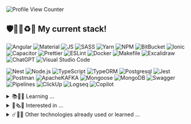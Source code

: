 ![Profile View Counter](https://komarev.com/ghpvc/?username=manubravo)
<!---
# Hi there 👋  I’m @manubravo and I love my profession
--->
## 🛡️🐦‍🔥♻️🐳 My current stack!
![Angular](https://img.shields.io/badge/angular%20-%23DD0031.svg?&style=for-the-badge&logo=angular&logoColor=white)
![Material](https://img.shields.io/badge/Material-007FFF?style=for-the-badge&logo=angular&logoColor=white)
![JS](https://img.shields.io/badge/JavaScript-F7DF1E.svg?style=for-the-badge&logo=JavaScript&logoColor=black)
![SASS](https://img.shields.io/badge/SASS-hotpink.svg?style=for-the-badge&logo=SASS&logoColor=white)
![Yarn](https://img.shields.io/badge/Yarn-2C8EBB.svg?style=for-the-badge&logo=Yarn&logoColor=white)
![NPM](https://img.shields.io/badge/NPM-%23CB3837.svg?style=for-the-badge&logo=npm&logoColor=white)
![BitBucket](https://img.shields.io/badge/bitbucket%20-%230047B3.svg?&style=for-the-badge&logo=bitbucket&logoColor=white)
![Ionic](https://img.shields.io/badge/Ionic-%233880FF.svg?style=for-the-badge&logo=Ionic&logoColor=white)
![Capacitor](https://img.shields.io/static/v1?style=for-the-badge&message=Capacitor&color=FFFFFF&logo=Capacitor&logoColor=119EFF&label=)
![Prettier](https://img.shields.io/badge/Prettier-F7B93E.svg?style=for-the-badge&logo=Prettier&logoColor=black)
![ESLint](https://img.shields.io/badge/ESLint-4B3263?style=for-the-badge&logo=eslint&logoColor=white)
![Docker](https://img.shields.io/badge/docker-%230db7ed.svg?style=for-the-badge&logo=docker&logoColor=white)
![Makefile](https://img.shields.io/badge/Makefile-FFFFFF.svg?style=for-the-badge&logo=AnkerMake&logoColor=orange)
![Excalidraw](https://img.shields.io/badge/Excalidraw-6965DB.svg?style=for-the-badge&logo=Excalidraw&logoColor=white)
![ChatGPT](https://img.shields.io/badge/chatGPT-74aa9c?style=for-the-badge&logo=openai&logoColor=white)
![Visual Studio Code](https://img.shields.io/badge/VS%20Code-0078d7.svg?style=for-the-badge&logo=CodersRank&logoColor=white)

![Nest](https://img.shields.io/badge/nestjs%20-%23E0234E.svg?&style=for-the-badge&logo=nestjs&logoColor=white)
![Node.js](https://img.shields.io/static/v1?style=for-the-badge&message=Node.js&color=339933&logo=Node.js&logoColor=FFFFFF&label=)
![TypeScript](https://img.shields.io/badge/typescript-%23007ACC.svg?style=for-the-badge&logo=typescript&logoColor=white)
![TypeORM](https://img.shields.io/badge/TypeORM-FDF8F6?style=for-the-badge&logo=scala&logoColor=BF4722)
![Postgresql](https://img.shields.io/badge/PostgreSQL-4169E1.svg?style=for-the-badge&logo=PostgreSQL&logoColor=white)
![Jest](https://img.shields.io/badge/-jest-%23C21325?style=for-the-badge&logo=jest&logoColor=white)
![Postman](https://img.shields.io/badge/Postman-FF6C37?style=for-the-badge&logo=postman&logoColor=white)
![ApacheKAFKA](https://img.shields.io/badge/Apache%20Kafka-231F20.svg?style=for-the-badge&logo=Apache-Kafka&logoColor=white)
![Mongoose](https://img.shields.io/badge/Mongoose-880000.svg?style=for-the-badge&logo=Mongoose&logoColor=white)
![MongoDB](https://img.shields.io/badge/MongoDB-white.svg?style=for-the-badge&logo=MongoDB&logoColor=47A248)
![Swagger](https://img.shields.io/badge/Swagger-85EA2D.svg?style=for-the-badge&logo=Swagger&logoColor=black)
![Pipelines](https://img.shields.io/badge/Pipelines-007FFF?style=for-the-badge&logo=Amazon-S3&logoColor=white)
![ClickUp](https://img.shields.io/badge/ClickUp-7B68EE.svg?style=for-the-badge&logo=ClickUp&logoColor=white)
![Logseq](https://img.shields.io/badge/Logseq-85C8C8.svg?style=for-the-badge&logo=Logseq&logoColor=black)
![Copilot](https://img.shields.io/badge/Copilot-FFFFFF.svg?style=for-the-badge&logo=GitHub-Copilot&logoColor=black)

<details>
  <summary>📚📖🤓 Learning ...</summary>
  <br>
  
  ![Kong](https://img.shields.io/badge/Kong-003459.svg?style=for-the-badge&logo=Kong&logoColor=white)
  ![Prometheus](https://img.shields.io/badge/Prometheus-E6522C.svg?style=for-the-badge&logo=Prometheus&logoColor=white)
  ![Grafana](https://img.shields.io/badge/Grafana-black.svg?style=for-the-badge&logo=Grafana&logoColor=orange)
  ![React](https://img.shields.io/badge/React-119EFF.svg?style=for-the-badge&logo=React&logoColor=white)
  ![React Native](https://img.shields.io/static/v1?style=for-the-badge&message=React%20Native&color=FFFFFF&logo=React&logoColor=119EFF&label=)
  
  ![Python](https://img.shields.io/badge/Python-3776AB.svg?style=for-the-badge&logo=Python&logoColor=white)
  ![FastAPI](https://img.shields.io/badge/FastAPI-009688.svg?style=for-the-badge&logo=FastAPI&logoColor=white)
  ![Pypi](https://img.shields.io/badge/PyPI-3775A9.svg?style=for-the-badge&logo=PyPI&logoColor=white)
  ![LangChain](https://img.shields.io/badge/LangChain-1C3C3C.svg?style=for-the-badge&logo=LangChain&logoColor=white)
  ![Ollama](https://img.shields.io/badge/Ollama-white.svg?style=for-the-badge&logo=Ollama&logoColor=black)

</details>

<details>
  <summary>📰🗞️🥸 Interested in ...</summary>
  <br>
  
  ![Docusaurus](https://img.shields.io/badge/Docusaurus-3ECC5F.svg?style=for-the-badge&logo=Docusaurus&logoColor=white)
  ![Figma](https://img.shields.io/badge/Figma-F24E1E.svg?style=for-the-badge&logo=Figma&logoColor=white)
  ![RxJS](https://img.shields.io/badge/rxjs-%23B7178C.svg?style=for-the-badge&logo=reactivex&logoColor=white)
  ![NextJS](https://img.shields.io/badge/Next.js-000000.svg?style=for-the-badge&logo=nextdotjs&logoColor=white)
  ![PixiJS](https://img.shields.io/badge/PIXI.js-FF0066.svg?style=for-the-badge&logo=Picsart&logoColor=white)
  ![ThreeJS](https://img.shields.io/badge/Three.js-FFFFFF.svg?style=for-the-badge&logo=threedotjs&logoColor=black)
  ![Electron](https://img.shields.io/badge/Electron-47848F.svg?style=for-the-badge&logo=Electron&logoColor=white)
  ![Blender](https://img.shields.io/badge/Blender-E87D0D.svg?style=for-the-badge&logo=Blender&logoColor=black)
  ![Unity](https://img.shields.io/badge/Unity-000000.svg?style=for-the-badge&logo=Unity&logoColor=white)
  ![ArgoCD](https://img.shields.io/badge/Argo%20CD-FFFFFF.svg?style=for-the-badge&logo=Argo&logoColor=orange)
  ![Kubernetes](https://img.shields.io/badge/Kubernetes-326CE5.svg?style=for-the-badge&logo=Kubernetes&logoColor=white)
  ![Reflex](https://img.shields.io/badge/Reflex-7B68EE.svg?style=for-the-badge&logo=Rust&logoColor=white)
  ![Swift](https://img.shields.io/badge/Swift-F05138.svg?style=for-the-badge&logo=Swift&logoColor=white)

</details>

<details>
  <summary>☄️📜🦖 Other technologies already used or learned ...</summary>
  <br>
  
  ![HTML5](https://img.shields.io/badge/html5-%23E34F26.svg?style=for-the-badge&logo=html5&logoColor=white)
  ![CSS3](https://img.shields.io/badge/css3-%231572B6.svg?style=for-the-badge&logo=css3&logoColor=white)
  ![Bootstrap](https://img.shields.io/badge/bootstrap%20-%23563D7C.svg?&style=for-the-badge&logo=bootstrap&logoColor=white)
  ![jQuery](https://img.shields.io/badge/jquery-%230769AD.svg?style=for-the-badge&logo=jquery&logoColor=white)
  ![PHP](https://img.shields.io/badge/PHP-777BB4.svg?style=for-the-badge&logo=PHP&logoColor=white)
  ![PHPMyAdmin](https://img.shields.io/badge/phpMyAdmin-white.svg?style=for-the-badge&logo=phpMyAdmin&logoColor=6C78AF)
  ![Laravel](https://img.shields.io/badge/Laravel-FF2D20.svg?style=for-the-badge&logo=Laravel&logoColor=white)
  ![Eloquent](https://img.shields.io/badge/Eloquent%20ORM-white.svg?style=for-the-badge&logo=Laravel&logoColor=FF2D20)
  ![Composer](https://img.shields.io/badge/Composer-885630.svg?style=for-the-badge&logo=Composer&logoColor=white)
  ![MailTrap](https://img.shields.io/badge/mailtrap-004788.svg?style=for-the-badge&logo=Gmail&logoColor=30B980)
  ![Linux Mint](https://img.shields.io/badge/Linux%20Mint-87CF3E?style=for-the-badge&logo=Linux%20Mint&logoColor=white)
  ![W11](https://img.shields.io/badge/Windows%2011-007FFF.svg?style=for-the-badge&logo=tmux&logoColor=white)
  ![MacOS](https://img.shields.io/badge/MacOS-000000.svg?style=for-the-badge&logo=Apple&logoColor=white)
  ![Apache](https://img.shields.io/badge/apache%20-%23D42029.svg?&style=for-the-badge&logo=apache&logoColor=white)
  ![Apache Cordova](https://img.shields.io/badge/Apache%20Cordova-E8E8E8.svg?style=for-the-badge&logo=Apache-Cordova&logoColor=black)
  ![Amazon Q](https://img.shields.io/badge/Amazon%20Q-9146FF.svg?style=for-the-badge&logo=Amazon-ECS&logoColor=white)

  ![Java](https://img.shields.io/badge/java-%23ED8B00.svg?style=for-the-badge&logo=CoffeeScript&logoColor=white)
  ![Spring](https://img.shields.io/badge/Spring%20Boot-F2F4F9?style=for-the-badge&logo=spring-boot)
  ![Lombok](https://img.shields.io/badge/LOMBOK-EE0000.svg?style=for-the-badge&logo=Flask&logoColor=white)
  ![OpenJDK](https://img.shields.io/badge/OpenJDK-FFFFFF.svg?style=for-the-badge&logo=OpenJDK&logoColor=black)
  ![JUnit5](https://img.shields.io/static/v1?style=for-the-badge&message=JUnit%205&color=3DDC84&logo=JUnit5&logoColor=FFFFFF&label=)
  ![Hibernate](https://img.shields.io/badge/Hibernate-59666C?style=for-the-badge&logo=Hibernate&logoColor=white)
  ![YAML](https://img.shields.io/badge/YAML-CB171E.svg?style=for-the-badge&logo=YAML&logoColor=white)
  ![Apache Tomcat](https://img.shields.io/badge/apache%20tomcat-%23F8DC75.svg?style=for-the-badge&logo=apache-tomcat&logoColor=black)
  ![Apache Maven](https://img.shields.io/badge/Apache%20Maven-C71A36?style=for-the-badge&logo=Apache%20Maven&logoColor=white)
  ![iOS](https://img.shields.io/badge/iOS-000000.svg?style=for-the-badge&logo=Apple&logoColor=white)
  ![Android](https://img.shields.io/badge/Android-25A162?style=for-the-badge&logo=android&logoColor=white)
  ![Debian](https://img.shields.io/badge/Debian-D70A53?style=for-the-badge&logo=debian&logoColor=white)
  ![Gradle](https://img.shields.io/badge/Gradle-02303A.svg?style=for-the-badge&logo=Gradle&logoColor=white)
  ![Kotlin](https://img.shields.io/badge/Kotlin-7F52FF.svg?style=for-the-badge&logo=Kotlin&logoColor=white)

  ![SAPHANA](https://img.shields.io/badge/SAP%20HANA-0FAAFF.svg?style=for-the-badge&logo=SAP&logoColor=white)
  ![XAMPP](https://img.shields.io/badge/XAMPP-FB7A24.svg?style=for-the-badge&logo=XAMPP&logoColor=white)
  ![MySQL](https://img.shields.io/static/v1?style=for-the-badge&message=MySQL&color=4479A1&logo=MySQL&logoColor=FFFFFF&label=)
  ![MariaDB](https://img.shields.io/badge/MariaDB-003545?style=for-the-badge&logo=mariadb&logoColor=white)
  ![Stack Overflow](https://img.shields.io/badge/-Stackoverflow-FE7A16?style=for-the-badge&logo=stack-overflow&logoColor=white)
  ![Confluence](https://img.shields.io/badge/confluence-%23172BF4.svg?style=for-the-badge&logo=confluence&logoColor=white)
  ![ThunderClient](https://img.shields.io/badge/Thunder%20Client-9146FF.svg?style=for-the-badge&logo=AMP&logoColor=white)
  ![1Password](https://img.shields.io/badge/1Password-0094F5.svg?style=for-the-badge&logo=1Password&logoColor=white)
  ![SourceTree](https://img.shields.io/badge/Sourcetree-0052CC.svg?style=for-the-badge&logo=Sourcetree&logoColor=white)
  ![Jira](https://img.shields.io/badge/jira-%230A0FFF.svg?style=for-the-badge&logo=jira&logoColor=white)
  ![AWS](https://img.shields.io/badge/Amazon%20Web%20Services-232F3E.svg?style=for-the-badge&logo=Amazon-Web-Services&logoColor=white)
  ![DynamoDB](https://img.shields.io/badge/DynamoDB-4053D6.svg?style=for-the-badge&logo=Amazon-DynamoDB&logoColor=white)
  ![Azure](https://img.shields.io/badge/Azure-4285F4.svg?style=for-the-badge&logo=Google-Cloud&logoColor=white)

  ![Express.js](https://img.shields.io/badge/express.js-%23404d59.svg?style=for-the-badge&logo=express&logoColor=%2361DAFB)
  ![Axios](https://img.shields.io/static/v1?style=for-the-badge&message=Axios&color=5A29E4&logo=Axios&logoColor=FFFFFF&label=)
  ![RestClient](https://img.shields.io/badge/RestClient-1976D2.svg?style=for-the-badge&logo=When-I-Work&logoColor=white)
  ![CSV](https://img.shields.io/badge/CSV-34A853.svg?style=for-the-badge&logo=Google-Sheets&logoColor=white)
  ![.ENV](https://img.shields.io/badge/.env-FFBE00.svg?style=for-the-badge&logo=weightsandbiases&logoColor=black)
  ![JWT](https://img.shields.io/badge/JWT-F3DF49.svg?style=for-the-badge&logo=JSON-Web-Tokens&logoColor=black)
  ![Passport](https://img.shields.io/badge/Passport-34E27A.svg?style=for-the-badge&logo=Passport&logoColor=white)
  ![WebGL](https://img.shields.io/badge/WebGL-990000.svg?style=for-the-badge&logo=WebGL&logoColor=white)

</details>

<!---
## 📫📩🕊 Contact me
[![LinkedIn](https://img.shields.io/badge/LinkedIn-0077B5?style=for-the-badge&logo=linkedin&logoColor=white)](https://www.linkedin.com/in/manu-bravo)
--->
<!---
manubravo/manubravo is a ✨ special ✨ repository because its `README.md` (this file) appears on your GitHub profile.
You can click the Preview link to take a look at your changes.
--->
